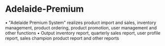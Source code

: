 # Adelaide-Premium
• "Adelaide Premium System" realizes product import and sales, inventory management, product ordering, product promotion, user management and other functions 
• Output inventory report, quarterly sales report, user profile report, sales champion product report and other reports
